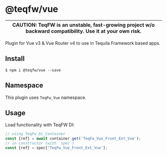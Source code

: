 # @teqfw/vue

|CAUTION: TeqFW is an unstable, fast-growing project w/o backward compatibility. Use it at your own risk.|
|---|

Plugin for Vue v3 & Vue Router v4 to use in Tequila Framework based apps.

## Install

```shell
$ npm i @teqfw/vue --save 
```

## Namespace

This plugin uses `TeqFw_Vue` namespace.

## Usage

Load functionality with TeqFW DI:

```javascript
// using TeqFw_Di_Container
const {ref} = await container.get('TeqFw_Vue_Front_Ext_Vue');
// in constructor (with `spec`)
const {ref} = spec['TeqFw_Vue_Front_Ext_Vue'];
```
